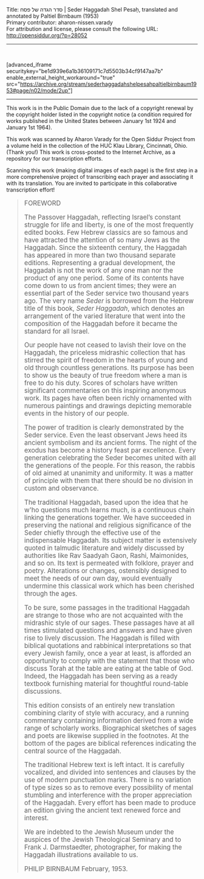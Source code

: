 <html>
<head></head>
<body>
Title: סדר הגדה של פסח | Seder Haggadah Shel Pesaḥ, translated and annotated by Paltiel Birnbaum (1953)<br />
Primary contributor: aharon-nissen.varady<br />
For attribution and license, please consult the following URL: <a href="http://opensiddur.org/?p=28052">http://opensiddur.org/?p=28052</a>
<p />
<hr />

&nbsp;

[advanced_iframe securitykey="be1d939e6a1b36109171c7d5503b34cf9147aa7b" enable_external_height_workaround="true" src="https://archive.org/stream/sederhaggadahshelpesahpaltielbirnbaum1953#page/n02/mode/2up"]

<hr />

This work is in the Public Domain due to the lack of a copyright renewal by the copyright holder listed in the copyright notice (a condition required for works published in the United States between January 1st 1924 and January 1st 1964).

This work was scanned by Aharon Varady for the Open Siddur Project from a volume held in the collection of the HUC Klau Library, Cincinnati, Ohio. (Thank you!) This work is cross-posted to the Internet Archive, as a repository for our transcription efforts.

Scanning this work (making digital images of each page) is the first step in a more comprehensive project of transcribing each prayer and associating it with its translation. You are invited to participate in this collaborative transcription effort!

<div class="english" style="font-size: 1.2em;">
<blockquote>FOREWORD 


The Passover Haggadah, reflecting Israel’s constant struggle for life and liberty, is one of the most frequently edited books. Few Hebrew classics are so famous and have attracted the attention of so many Jews as the Haggadah. Since the sixteenth century, the Haggadah has appeared in more than two thousand separate editions. Representing a gradual development, the Haggadah is not the work of any one man nor the product of any one period. Some of its contents have come down to us from ancient times; they were an essential part of the Seder service two thousand years ago. The very name <em>Seder</em> is borrowed from the Hebrew title of this book, <em>Seder Haggadah</em>, which denotes an arrangement of the varied literature that went into the composition of the Haggadah before it became the standard for all Israel. 

Our people have not ceased to lavish their love on the Haggadah, the priceless midrashic collection that has stirred the spirit of freedom in the hearts of young and old through countless generations. Its purpose has been to show us the beauty of true freedom where a man is free to do his duty. Scores of scholars have written significant commentaries on this inspiring anonymous work. Its pages have often been richly ornamented with numerous paintings and drawings depicting memorable events in the history of our people. 

The power of tradition is clearly demonstrated by the Seder service. Even the least observant Jews heed its ancient symbolism and its ancient forms. The night of the exodus has become a history feast par excellence. Every generation celebrating the Seder becomes united with all the generations of the people. For this reason, the rabbis of old aimed at unanimity and uniformity. It was a matter of principle with them that there should be no division in custom and observance. 

The traditional Haggadah, based upon the idea that he w'ho questions much learns much, is a continuous chain linking the generations together. We have succeeded in preserving the national and religious significance of the Seder chiefly through the effective use of the indispensable Haggadah. Its subject matter is extensively quoted in talmudic literature and widely discussed by authorities like Rav Saadyah Gaon, Rashi, Maimonides, and so on. Its text is permeated with folklore, prayer and poetry. Alterations or changes, ostensibly designed to meet the needs of our own day, would eventually undermine this classical work which has been cherished through the ages. 

To be sure, some passages in the traditional Haggadah are strange to those who are not acquainted with the midrashic style of our sages. These passages have at all times stimulated questions and answers and have given rise to lively discussion. The Haggadah is filled with biblical quotations and rabbinical interpretations so that every Jewish family, once a year at least, is afforded an opportunity to comply with the statement that those who discuss Torah at the table are eating at the table of God. Indeed, the Haggadah has been serving as a ready textbook furnishing material for thoughtful round-table discussions. 

This edition consists of an entirely new translation combining clarity of style with accuracy, and a running commentary containing information derived from a wide range of scholarly works. Biographical sketches of sages and poets are likewise supplied in the footnotes. At the bottom of the pages are biblical references indicating the central source of the Haggadah. 

The traditional Hebrew text is left intact. It is carefully vocalized, and divided into sentences and clauses by the use of modern punctuation marks. There is no variation of type sizes so as to remove every possibility of mental stumbling and interference with the proper appreciation of the Haggadah. Every effort has been made to produce an edition giving the ancient text renewed force and interest. 

We are indebted to the Jewish Museum under the auspices of the Jewish Theological Seminary and to Frank J. Darmstaedter, photographer, for making the Haggadah illustrations available to us. 

PHILIP BIRNBAUM 
February, 1953. 
</blockquote>
</div>

&nbsp;
</body>
</html>